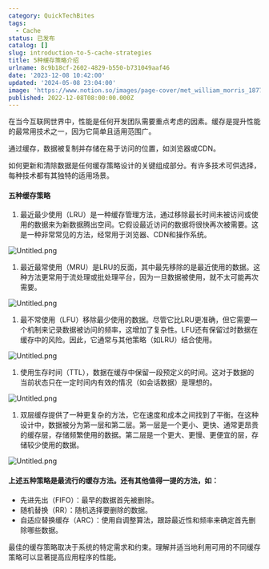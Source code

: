 ```yaml
---
category: QuickTechBites
tags:
  - Cache
status: 已发布
catalog: []
slug: introduction-to-5-cache-strategies
title: 5种缓存策略介绍
urlname: 8c9b18cf-2602-4829-b550-b731049aaf46
date: '2023-12-08 10:42:00'
updated: '2024-05-08 23:04:00'
image: 'https://www.notion.so/images/page-cover/met_william_morris_1877_willow.jpg'
published: 2022-12-08T08:00:00.000Z
---
```


在当今互联网世界中，性能是任何开发团队需要重点考虑的因素。缓存是提升性能的最常用技术之一，因为它简单且适用范围广。


通过缓存，数据被复制并存储在易于访问的位置，如浏览器或CDN。


如何更新和清除数据是任何缓存策略设计的关键组成部分。有许多技术可供选择，每种技术都有其独特的适用场景。


#### 五种缓存策略

1. 最近最少使用（LRU）是一种缓存管理方法，通过移除最长时间未被访问或使用的数据来为新数据腾出空间。它假设最近访问的数据将很快再次被需要。这是一种非常常见的方法，经常用于浏览器、CDN和操作系统。

![Untitled.png](https://prod-files-secure.s3.us-west-2.amazonaws.com/5d24fe63-e567-4804-86f9-9fdc62e13082/74494354-3dc7-4fc2-be3e-7e15913b3f24/Untitled.png?X-Amz-Algorithm=AWS4-HMAC-SHA256&X-Amz-Content-Sha256=UNSIGNED-PAYLOAD&X-Amz-Credential=ASIAZI2LB466ZQ244OYK%2F20250227%2Fus-west-2%2Fs3%2Faws4_request&X-Amz-Date=20250227T213432Z&X-Amz-Expires=3600&X-Amz-Security-Token=IQoJb3JpZ2luX2VjEEMaCXVzLXdlc3QtMiJIMEYCIQDzCrhQKyKB5PA7Rxf2JlNtqvihbrBwjbExuECiHZq1qwIhAI%2BsTSfS%2BGwHzgfqKSP61eZAEKpF5yaJo8hiuikFeeLfKv8DCHwQABoMNjM3NDIzMTgzODA1IgxgqxFDyGSmfXuwbkMq3AP9sNgHhL30I15MNjiPI9o3xP6h9PY%2FuJdbFcBVkg0cwME0%2BNBHnM%2FHLzmCeiqR%2Bg6dIzRejHsUtbi2EO85Gm%2FdZUv%2BMsbD8fcl2vNB5%2F3QxfZ3%2BOPeOelJFIh139V2lVXrrsDszEQkuxT9kOgSBXlmagtjqRmIUGsaKJ8NlNUiunKJsk67%2BOmceuLzv7K74RPG%2FS0Mi1E1ykzcD6zFrVH6hz3zHqwHTLX92pArOOhYO6F%2BQuawS0E4iVAs4mbYZCL1BWxLADqNMLHcZ9PnxfmhH%2BZNLpAciU%2FPKUdBWkiwARs5Dqhuvr%2BB497ASIdJO7JiqxC96typddPpI3z0H%2Bw%2FRY9JbmFHRMZvqAweLugJLkUVFEz01Ljn3ipxkSnpYT2yl%2Bedodj1RwoWGVS7WaPRA8WNrAaoj%2FTWyK9M%2FMkKaFQ57IrEmZMWZdx%2F%2BYMHdNN3XzTN%2Fc61TP%2FqlhFLTG9wdmQfcTwwRooH5JCobyISvVQG9STKuwjFOcD16HOGYi23pUShIhl5%2BS6X8neuqLRdiiWk%2FLmunTEaGYEsyr%2BOq%2FMbolTTNgrnnz%2FVtFwW2CdX9t19R%2B5d0eUJK7hgvfVdVdssmxTt9PI%2BvwKkabniLpabLFwEu4k9uiCpLjCm74K%2BBjqkAbLWN6LSwUcWGUVXKUvhY66Kb9minGtRWqD2CcZeQl2kL1bStROT%2FafJzOq8VtbwgTHKUVYvZ1NhYL%2BSGC4JVBPkog8LUxfRxb2gVQimEvlFjtQtpfwYBHMpYU627JJ52XxHFh%2Fd0sbOFbcCahVEGCJJCIXEiMKsHwNepm46sqjxYPbNSgxN%2BD2Ktcz%2FE5tW8kkIe%2FqCqHUEW1weUFquHPXCTGNA&X-Amz-Signature=2e3293df1cec1d1008b31339724e90c09c85f375228fb6471a357c468fe8bd9e&X-Amz-SignedHeaders=host&x-id=GetObject)

1. 最近最常使用（MRU）是LRU的反面，其中最先移除的是最近使用的数据。这种方法更常用于流处理或批处理平台，因为一旦数据被使用，就不太可能再次需要。

![Untitled.png](https://prod-files-secure.s3.us-west-2.amazonaws.com/5d24fe63-e567-4804-86f9-9fdc62e13082/9394e615-e149-4cd8-9a1b-e3c39cda8184/Untitled.png?X-Amz-Algorithm=AWS4-HMAC-SHA256&X-Amz-Content-Sha256=UNSIGNED-PAYLOAD&X-Amz-Credential=ASIAZI2LB466ZQ244OYK%2F20250227%2Fus-west-2%2Fs3%2Faws4_request&X-Amz-Date=20250227T213432Z&X-Amz-Expires=3600&X-Amz-Security-Token=IQoJb3JpZ2luX2VjEEMaCXVzLXdlc3QtMiJIMEYCIQDzCrhQKyKB5PA7Rxf2JlNtqvihbrBwjbExuECiHZq1qwIhAI%2BsTSfS%2BGwHzgfqKSP61eZAEKpF5yaJo8hiuikFeeLfKv8DCHwQABoMNjM3NDIzMTgzODA1IgxgqxFDyGSmfXuwbkMq3AP9sNgHhL30I15MNjiPI9o3xP6h9PY%2FuJdbFcBVkg0cwME0%2BNBHnM%2FHLzmCeiqR%2Bg6dIzRejHsUtbi2EO85Gm%2FdZUv%2BMsbD8fcl2vNB5%2F3QxfZ3%2BOPeOelJFIh139V2lVXrrsDszEQkuxT9kOgSBXlmagtjqRmIUGsaKJ8NlNUiunKJsk67%2BOmceuLzv7K74RPG%2FS0Mi1E1ykzcD6zFrVH6hz3zHqwHTLX92pArOOhYO6F%2BQuawS0E4iVAs4mbYZCL1BWxLADqNMLHcZ9PnxfmhH%2BZNLpAciU%2FPKUdBWkiwARs5Dqhuvr%2BB497ASIdJO7JiqxC96typddPpI3z0H%2Bw%2FRY9JbmFHRMZvqAweLugJLkUVFEz01Ljn3ipxkSnpYT2yl%2Bedodj1RwoWGVS7WaPRA8WNrAaoj%2FTWyK9M%2FMkKaFQ57IrEmZMWZdx%2F%2BYMHdNN3XzTN%2Fc61TP%2FqlhFLTG9wdmQfcTwwRooH5JCobyISvVQG9STKuwjFOcD16HOGYi23pUShIhl5%2BS6X8neuqLRdiiWk%2FLmunTEaGYEsyr%2BOq%2FMbolTTNgrnnz%2FVtFwW2CdX9t19R%2B5d0eUJK7hgvfVdVdssmxTt9PI%2BvwKkabniLpabLFwEu4k9uiCpLjCm74K%2BBjqkAbLWN6LSwUcWGUVXKUvhY66Kb9minGtRWqD2CcZeQl2kL1bStROT%2FafJzOq8VtbwgTHKUVYvZ1NhYL%2BSGC4JVBPkog8LUxfRxb2gVQimEvlFjtQtpfwYBHMpYU627JJ52XxHFh%2Fd0sbOFbcCahVEGCJJCIXEiMKsHwNepm46sqjxYPbNSgxN%2BD2Ktcz%2FE5tW8kkIe%2FqCqHUEW1weUFquHPXCTGNA&X-Amz-Signature=f81435c5a59aacfc6aec6f6af259fffdc9f4117507ee188c59d7b6ef72fc8121&X-Amz-SignedHeaders=host&x-id=GetObject)

1. 最不常使用（LFU）移除最少使用的数据。尽管它比LRU更准确，但它需要一个机制来记录数据被访问的频率，这增加了复杂性。LFU还有保留过时数据在缓存中的风险。因此，它通常与其他策略（如LRU）结合使用。

![Untitled.png](https://prod-files-secure.s3.us-west-2.amazonaws.com/5d24fe63-e567-4804-86f9-9fdc62e13082/ff489bb8-941e-4617-b208-e17020ed7ada/Untitled.png?X-Amz-Algorithm=AWS4-HMAC-SHA256&X-Amz-Content-Sha256=UNSIGNED-PAYLOAD&X-Amz-Credential=ASIAZI2LB466ZQ244OYK%2F20250227%2Fus-west-2%2Fs3%2Faws4_request&X-Amz-Date=20250227T213432Z&X-Amz-Expires=3600&X-Amz-Security-Token=IQoJb3JpZ2luX2VjEEMaCXVzLXdlc3QtMiJIMEYCIQDzCrhQKyKB5PA7Rxf2JlNtqvihbrBwjbExuECiHZq1qwIhAI%2BsTSfS%2BGwHzgfqKSP61eZAEKpF5yaJo8hiuikFeeLfKv8DCHwQABoMNjM3NDIzMTgzODA1IgxgqxFDyGSmfXuwbkMq3AP9sNgHhL30I15MNjiPI9o3xP6h9PY%2FuJdbFcBVkg0cwME0%2BNBHnM%2FHLzmCeiqR%2Bg6dIzRejHsUtbi2EO85Gm%2FdZUv%2BMsbD8fcl2vNB5%2F3QxfZ3%2BOPeOelJFIh139V2lVXrrsDszEQkuxT9kOgSBXlmagtjqRmIUGsaKJ8NlNUiunKJsk67%2BOmceuLzv7K74RPG%2FS0Mi1E1ykzcD6zFrVH6hz3zHqwHTLX92pArOOhYO6F%2BQuawS0E4iVAs4mbYZCL1BWxLADqNMLHcZ9PnxfmhH%2BZNLpAciU%2FPKUdBWkiwARs5Dqhuvr%2BB497ASIdJO7JiqxC96typddPpI3z0H%2Bw%2FRY9JbmFHRMZvqAweLugJLkUVFEz01Ljn3ipxkSnpYT2yl%2Bedodj1RwoWGVS7WaPRA8WNrAaoj%2FTWyK9M%2FMkKaFQ57IrEmZMWZdx%2F%2BYMHdNN3XzTN%2Fc61TP%2FqlhFLTG9wdmQfcTwwRooH5JCobyISvVQG9STKuwjFOcD16HOGYi23pUShIhl5%2BS6X8neuqLRdiiWk%2FLmunTEaGYEsyr%2BOq%2FMbolTTNgrnnz%2FVtFwW2CdX9t19R%2B5d0eUJK7hgvfVdVdssmxTt9PI%2BvwKkabniLpabLFwEu4k9uiCpLjCm74K%2BBjqkAbLWN6LSwUcWGUVXKUvhY66Kb9minGtRWqD2CcZeQl2kL1bStROT%2FafJzOq8VtbwgTHKUVYvZ1NhYL%2BSGC4JVBPkog8LUxfRxb2gVQimEvlFjtQtpfwYBHMpYU627JJ52XxHFh%2Fd0sbOFbcCahVEGCJJCIXEiMKsHwNepm46sqjxYPbNSgxN%2BD2Ktcz%2FE5tW8kkIe%2FqCqHUEW1weUFquHPXCTGNA&X-Amz-Signature=5d5846a8ed55998d503a7bcdf989f3ddc2d5bc79eb193b5e976f444b55e17cfc&X-Amz-SignedHeaders=host&x-id=GetObject)

1. 使用生存时间（TTL），数据在缓存中保留一段预定义的时间。这对于数据的当前状态只在一定时间内有效的情况（如会话数据）是理想的。

![Untitled.png](https://prod-files-secure.s3.us-west-2.amazonaws.com/5d24fe63-e567-4804-86f9-9fdc62e13082/480ed8d3-f3c7-4a40-a9c6-4ca2e915c139/Untitled.png?X-Amz-Algorithm=AWS4-HMAC-SHA256&X-Amz-Content-Sha256=UNSIGNED-PAYLOAD&X-Amz-Credential=ASIAZI2LB466ZQ244OYK%2F20250227%2Fus-west-2%2Fs3%2Faws4_request&X-Amz-Date=20250227T213432Z&X-Amz-Expires=3600&X-Amz-Security-Token=IQoJb3JpZ2luX2VjEEMaCXVzLXdlc3QtMiJIMEYCIQDzCrhQKyKB5PA7Rxf2JlNtqvihbrBwjbExuECiHZq1qwIhAI%2BsTSfS%2BGwHzgfqKSP61eZAEKpF5yaJo8hiuikFeeLfKv8DCHwQABoMNjM3NDIzMTgzODA1IgxgqxFDyGSmfXuwbkMq3AP9sNgHhL30I15MNjiPI9o3xP6h9PY%2FuJdbFcBVkg0cwME0%2BNBHnM%2FHLzmCeiqR%2Bg6dIzRejHsUtbi2EO85Gm%2FdZUv%2BMsbD8fcl2vNB5%2F3QxfZ3%2BOPeOelJFIh139V2lVXrrsDszEQkuxT9kOgSBXlmagtjqRmIUGsaKJ8NlNUiunKJsk67%2BOmceuLzv7K74RPG%2FS0Mi1E1ykzcD6zFrVH6hz3zHqwHTLX92pArOOhYO6F%2BQuawS0E4iVAs4mbYZCL1BWxLADqNMLHcZ9PnxfmhH%2BZNLpAciU%2FPKUdBWkiwARs5Dqhuvr%2BB497ASIdJO7JiqxC96typddPpI3z0H%2Bw%2FRY9JbmFHRMZvqAweLugJLkUVFEz01Ljn3ipxkSnpYT2yl%2Bedodj1RwoWGVS7WaPRA8WNrAaoj%2FTWyK9M%2FMkKaFQ57IrEmZMWZdx%2F%2BYMHdNN3XzTN%2Fc61TP%2FqlhFLTG9wdmQfcTwwRooH5JCobyISvVQG9STKuwjFOcD16HOGYi23pUShIhl5%2BS6X8neuqLRdiiWk%2FLmunTEaGYEsyr%2BOq%2FMbolTTNgrnnz%2FVtFwW2CdX9t19R%2B5d0eUJK7hgvfVdVdssmxTt9PI%2BvwKkabniLpabLFwEu4k9uiCpLjCm74K%2BBjqkAbLWN6LSwUcWGUVXKUvhY66Kb9minGtRWqD2CcZeQl2kL1bStROT%2FafJzOq8VtbwgTHKUVYvZ1NhYL%2BSGC4JVBPkog8LUxfRxb2gVQimEvlFjtQtpfwYBHMpYU627JJ52XxHFh%2Fd0sbOFbcCahVEGCJJCIXEiMKsHwNepm46sqjxYPbNSgxN%2BD2Ktcz%2FE5tW8kkIe%2FqCqHUEW1weUFquHPXCTGNA&X-Amz-Signature=135fb09c24a34c2dac7cf008ebd7782359d3dffd8101fff7db6e72ca0dac4383&X-Amz-SignedHeaders=host&x-id=GetObject)

1. 双层缓存提供了一种更复杂的方法，它在速度和成本之间找到了平衡。在这种设计中，数据被分为第一层和第二层。第一层是一个更小、更快、通常更昂贵的缓存层，存储频繁使用的数据。第二层是一个更大、更慢、更便宜的层，存储较少使用的数据。

![Untitled.png](https://prod-files-secure.s3.us-west-2.amazonaws.com/5d24fe63-e567-4804-86f9-9fdc62e13082/35e68090-275d-4707-9e9a-ce86f000e9eb/Untitled.png?X-Amz-Algorithm=AWS4-HMAC-SHA256&X-Amz-Content-Sha256=UNSIGNED-PAYLOAD&X-Amz-Credential=ASIAZI2LB466ZQ244OYK%2F20250227%2Fus-west-2%2Fs3%2Faws4_request&X-Amz-Date=20250227T213432Z&X-Amz-Expires=3600&X-Amz-Security-Token=IQoJb3JpZ2luX2VjEEMaCXVzLXdlc3QtMiJIMEYCIQDzCrhQKyKB5PA7Rxf2JlNtqvihbrBwjbExuECiHZq1qwIhAI%2BsTSfS%2BGwHzgfqKSP61eZAEKpF5yaJo8hiuikFeeLfKv8DCHwQABoMNjM3NDIzMTgzODA1IgxgqxFDyGSmfXuwbkMq3AP9sNgHhL30I15MNjiPI9o3xP6h9PY%2FuJdbFcBVkg0cwME0%2BNBHnM%2FHLzmCeiqR%2Bg6dIzRejHsUtbi2EO85Gm%2FdZUv%2BMsbD8fcl2vNB5%2F3QxfZ3%2BOPeOelJFIh139V2lVXrrsDszEQkuxT9kOgSBXlmagtjqRmIUGsaKJ8NlNUiunKJsk67%2BOmceuLzv7K74RPG%2FS0Mi1E1ykzcD6zFrVH6hz3zHqwHTLX92pArOOhYO6F%2BQuawS0E4iVAs4mbYZCL1BWxLADqNMLHcZ9PnxfmhH%2BZNLpAciU%2FPKUdBWkiwARs5Dqhuvr%2BB497ASIdJO7JiqxC96typddPpI3z0H%2Bw%2FRY9JbmFHRMZvqAweLugJLkUVFEz01Ljn3ipxkSnpYT2yl%2Bedodj1RwoWGVS7WaPRA8WNrAaoj%2FTWyK9M%2FMkKaFQ57IrEmZMWZdx%2F%2BYMHdNN3XzTN%2Fc61TP%2FqlhFLTG9wdmQfcTwwRooH5JCobyISvVQG9STKuwjFOcD16HOGYi23pUShIhl5%2BS6X8neuqLRdiiWk%2FLmunTEaGYEsyr%2BOq%2FMbolTTNgrnnz%2FVtFwW2CdX9t19R%2B5d0eUJK7hgvfVdVdssmxTt9PI%2BvwKkabniLpabLFwEu4k9uiCpLjCm74K%2BBjqkAbLWN6LSwUcWGUVXKUvhY66Kb9minGtRWqD2CcZeQl2kL1bStROT%2FafJzOq8VtbwgTHKUVYvZ1NhYL%2BSGC4JVBPkog8LUxfRxb2gVQimEvlFjtQtpfwYBHMpYU627JJ52XxHFh%2Fd0sbOFbcCahVEGCJJCIXEiMKsHwNepm46sqjxYPbNSgxN%2BD2Ktcz%2FE5tW8kkIe%2FqCqHUEW1weUFquHPXCTGNA&X-Amz-Signature=202ae2488579fb780cb555123933176f2d1f61b6c401a58f7a14238921627269&X-Amz-SignedHeaders=host&x-id=GetObject)


#### 上述五种策略是最流行的缓存方法。还有其他值得一提的方法，如：

- 先进先出（FIFO）：最早的数据首先被删除。
- 随机替换（RR）：随机选择要删除的数据。
- 自适应替换缓存（ARC）：使用自调整算法，跟踪最近性和频率来确定首先删除哪些数据。

最佳的缓存策略取决于系统的特定需求和约束。理解并适当地利用可用的不同缓存策略可以显著提高应用程序的性能。

